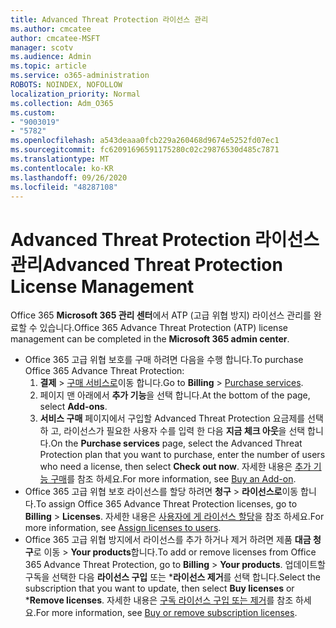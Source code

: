 ```yaml
---
title: Advanced Threat Protection 라이선스 관리
ms.author: cmcatee
author: cmcatee-MSFT
manager: scotv
ms.audience: Admin
ms.topic: article
ms.service: o365-administration
ROBOTS: NOINDEX, NOFOLLOW
localization_priority: Normal
ms.collection: Adm_O365
ms.custom:
- "9003019"
- "5782"
ms.openlocfilehash: a543deaaa0fcb229a260468d9674e5252fd07ec1
ms.sourcegitcommit: fc62091696591175280c02c29876530d485c7871
ms.translationtype: MT
ms.contentlocale: ko-KR
ms.lasthandoff: 09/26/2020
ms.locfileid: "48287108"
---
```

# <a name="advanced-threat-protection-license-management"></a><span data-ttu-id="be8f2-102">Advanced Threat Protection 라이선스 관리</span><span class="sxs-lookup"><span data-stu-id="be8f2-102">Advanced Threat Protection License Management</span></span>

<span data-ttu-id="be8f2-103">Office 365  **Microsoft 365 관리 센터**에서 ATP (고급 위협 방지) 라이선스 관리를 완료할 수 있습니다.</span><span class="sxs-lookup"><span data-stu-id="be8f2-103">Office 365 Advance Threat Protection (ATP) license management can be completed in the  **Microsoft 365 admin center**.</span></span>

- <span data-ttu-id="be8f2-104">Office 365 고급 위협 보호를 구매 하려면 다음을 수행 합니다.</span><span class="sxs-lookup"><span data-stu-id="be8f2-104">To purchase Office 365 Advance Threat Protection:</span></span>
    1. <span data-ttu-id="be8f2-105">**결제**  >  [구매 서비스로](https://go.microsoft.com/fwlink/p/?linkid=868433)이동 합니다.</span><span class="sxs-lookup"><span data-stu-id="be8f2-105">Go to **Billing** > [Purchase services](https://go.microsoft.com/fwlink/p/?linkid=868433).</span></span>
    2. <span data-ttu-id="be8f2-106">페이지 맨 아래에서 **추가 기능**을 선택 합니다.</span><span class="sxs-lookup"><span data-stu-id="be8f2-106">At the bottom of the page, select **Add-ons**.</span></span>
    3. <span data-ttu-id="be8f2-107">**서비스 구매** 페이지에서 구입할 Advanced Threat Protection 요금제를 선택 하 고, 라이선스가 필요한 사용자 수를 입력 한 다음 **지금 체크 아웃**을 선택 합니다.</span><span class="sxs-lookup"><span data-stu-id="be8f2-107">On the **Purchase services** page, select the Advanced Threat Protection plan that you want to purchase, enter the number of users who need a license, then select **Check out now**.</span></span> <span data-ttu-id="be8f2-108">자세한 내용은 [추가 기능 구매](https://docs.microsoft.com/microsoft-365/commerce/buy-or-edit-an-add-on)를 참조 하세요.</span><span class="sxs-lookup"><span data-stu-id="be8f2-108">For more information, see [Buy an Add-on](https://docs.microsoft.com/microsoft-365/commerce/buy-or-edit-an-add-on).</span></span>
- <span data-ttu-id="be8f2-109">Office 365 고급 위협 보호 라이선스를 할당 하려면 **청구**  >  **라이선스로**이동 합니다.</span><span class="sxs-lookup"><span data-stu-id="be8f2-109">To assign Office 365 Advance Threat Protection licenses, go to **Billing** > **Licenses**.</span></span> <span data-ttu-id="be8f2-110">자세한 내용은 [사용자에 게 라이선스 할당](https://docs.microsoft.com/microsoft-365/admin/manage/assign-licenses-to-users)을 참조 하세요.</span><span class="sxs-lookup"><span data-stu-id="be8f2-110">For more information, see [Assign licenses to users](https://docs.microsoft.com/microsoft-365/admin/manage/assign-licenses-to-users).</span></span>
- <span data-ttu-id="be8f2-111">Office 365 고급 위협 방지에서 라이선스를 추가 하거나 제거 하려면 제품 **대금 청구**로 이동  >  **Your products**합니다.</span><span class="sxs-lookup"><span data-stu-id="be8f2-111">To add or remove licenses from Office 365 Advance Threat Protection, go to **Billing** > **Your products**.</span></span> <span data-ttu-id="be8f2-112">업데이트할 구독을 선택한 다음 **라이선스 구입** 또는 \***라이선스 제거**를 선택 합니다.</span><span class="sxs-lookup"><span data-stu-id="be8f2-112">Select the subscription that you want to update, then select **Buy licenses** or \***Remove licenses**.</span></span> <span data-ttu-id="be8f2-113">자세한 내용은 [구독 라이선스 구입 또는 제거](https://docs.microsoft.com/microsoft-365/commerce/licenses/buy-licenses)를 참조 하세요.</span><span class="sxs-lookup"><span data-stu-id="be8f2-113">For more information, see [Buy or remove subscription licenses](https://docs.microsoft.com/microsoft-365/commerce/licenses/buy-licenses).</span></span>